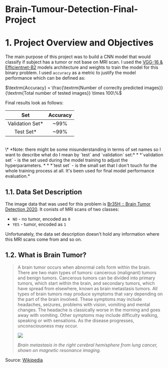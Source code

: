 # Brain-Tumour-Detection-Final-Project
# <a id='intro'>1. Project Overview and Objectives</a>

The main purpose of this project was to build a CNN model that would classify if subject has a tumor or not base on MRI scan. I used the [VGG-16 & Efficientnet-B2](https://www.kaggle.com/ahmedhamada0/brain-tumor-detection-br35h) models architecture and weights to train the model for this binary problem. I used `accuracy` as a metric to justify the model performance which can be defined as:

$\textrm{Accuracy} = \frac{\textrm{Number of correclty predicted images}}{\textrm{Total number of tested images}} \times 100\%$

Final results look as follows:

| Set | Accuracy |
|:-:|:-:|
| Validation Set* | ~99% |
| Test Set* | ~99% |
<br>
\* *Note: there might be some misunderstanding in terms of set names so I want to describe what do I mean by `test` and `validation` set:*
* *`validation set` - is the set used during the model training to adjust the hyperparameters. *
* *`test set` - is the small set that I don't touch for the whole training process at all. It's been used for final model performance evaluation.*

## <a id='dataset'>1.1. Data Set Description</a>

The image data that was used for this problem is [Br35H :: Brain Tumor Detection 2020](https://www.kaggle.com/ahmedhamada0/brain-tumor-detection). It conists of MRI scans of two classes:

* `NO` - no tumor, encoded as `0`
* `YES` - tumor, encoded as `1`

Unfortunately, the data set description doesn't hold any information where this MRI scans come from and so on.

## <a id='tumor'>1.2. What is Brain Tumor?</a>

> A brain tumor occurs when abnormal cells form within the brain. There are two main types of tumors: cancerous (malignant) tumors and benign tumors. Cancerous tumors can be divided into primary tumors, which start within the brain, and secondary tumors, which have spread from elsewhere, known as brain metastasis tumors. All types of brain tumors may produce symptoms that vary depending on the part of the brain involved. These symptoms may include headaches, seizures, problems with vision, vomiting and mental changes. The headache is classically worse in the morning and goes away with vomiting. Other symptoms may include difficulty walking, speaking or with sensations. As the disease progresses, unconsciousness may occur.
>
> ![](https://upload.wikimedia.org/wikipedia/commons/5/5f/Hirnmetastase_MRT-T1_KM.jpg)
>
> *Brain metastasis in the right cerebral hemisphere from lung cancer, shown on magnetic resonance imaging.*

Source: [Wikipedia](https://en.wikipedia.org/wiki/Brain_tumor)
